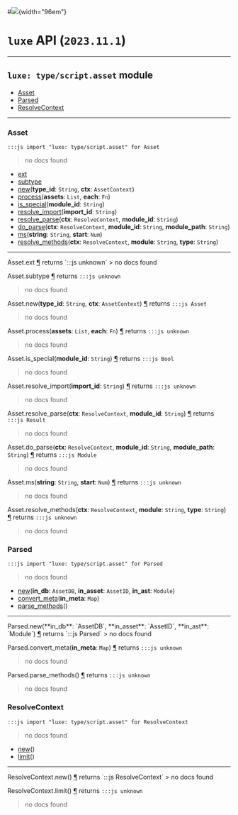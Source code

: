 #![](../../../../../../images/luxe-dark.svg){width="96em"}

# `luxe` API (`2023.11.1`)  


---

## `luxe: type/script.asset` module

- [Asset](#asset)   
- [Parsed](#parsed)   
- [ResolveContext](#resolvecontext)   

---

### Asset
`:::js import "luxe: type/script.asset" for Asset`
> no docs found

- [ext](#Asset.ext)
- [subtype](#Asset.subtype)
- [new](#Asset.new+2)(**type_id**: `String`, **ctx**: `AssetContext`)
- [process](#Asset.process+2)(**assets**: `List`, **each**: `Fn`)
- [is_special](#Asset.is_special)(**module_id**: `String`)
- [resolve_import](#Asset.resolve_import)(**import_id**: `String`)
- [resolve_parse](#Asset.resolve_parse+2)(**ctx**: `ResolveContext`, **module_id**: `String`)
- [do_parse](#Asset.do_parse+3)(**ctx**: `ResolveContext`, **module_id**: `String`, **module_path**: `String`)
- [ms](#Asset.ms+2)(**string**: `String`, **start**: `Num`)
- [resolve_methods](#Asset.resolve_methods+3)(**ctx**: `ResolveContext`, **module**: `String`, **type**: `String`)

<hr/>
<endpoint module="luxe: type/script.asset" class="Asset" signature="ext"></endpoint>
<signature id="Asset.ext">Asset.ext
<a class="headerlink" href="#Asset.ext" title="Permanent link">¶</a></signature>
<span class='api_ret'>returns</span> `:::js unknown`
> no docs found   

<endpoint module="luxe: type/script.asset" class="Asset" signature="subtype"></endpoint>
<signature id="Asset.subtype">Asset.subtype
<a class="headerlink" href="#Asset.subtype" title="Permanent link">¶</a></signature>
<span class='api_ret'>returns</span> `:::js unknown`
> no docs found   

<endpoint module="luxe: type/script.asset" class="Asset" signature="new(type_id : String, ctx : AssetContext)"></endpoint>
<signature id="Asset.new+2">Asset.new(**type_id**: `String`, **ctx**: `AssetContext`)
<a class="headerlink" href="#Asset.new+2" title="Permanent link">¶</a></signature>
<span class='api_ret'>returns</span> `:::js Asset`
> no docs found   

<endpoint module="luxe: type/script.asset" class="Asset" signature="process(assets : List, each : Fn)"></endpoint>
<signature id="Asset.process+2">Asset.process(**assets**: `List`, **each**: `Fn`)
<a class="headerlink" href="#Asset.process+2" title="Permanent link">¶</a></signature>
<span class='api_ret'>returns</span> `:::js unknown`
> no docs found   

<endpoint module="luxe: type/script.asset" class="Asset" signature="is_special(module_id : String)"></endpoint>
<signature id="Asset.is_special">Asset.is_special(**module_id**: `String`)
<a class="headerlink" href="#Asset.is_special" title="Permanent link">¶</a></signature>
<span class='api_ret'>returns</span> `:::js Bool`
> no docs found   

<endpoint module="luxe: type/script.asset" class="Asset" signature="resolve_import(import_id : String)"></endpoint>
<signature id="Asset.resolve_import">Asset.resolve_import(**import_id**: `String`)
<a class="headerlink" href="#Asset.resolve_import" title="Permanent link">¶</a></signature>
<span class='api_ret'>returns</span> `:::js unknown`
> no docs found   

<endpoint module="luxe: type/script.asset" class="Asset" signature="resolve_parse(ctx : ResolveContext, module_id : String)"></endpoint>
<signature id="Asset.resolve_parse+2">Asset.resolve_parse(**ctx**: `ResolveContext`, **module_id**: `String`)
<a class="headerlink" href="#Asset.resolve_parse+2" title="Permanent link">¶</a></signature>
<span class='api_ret'>returns</span> `:::js Result`
> no docs found   

<endpoint module="luxe: type/script.asset" class="Asset" signature="do_parse(ctx : ResolveContext, module_id : String, module_path : String)"></endpoint>
<signature id="Asset.do_parse+3">Asset.do_parse(**ctx**: `ResolveContext`, **module_id**: `String`, **module_path**: `String`)
<a class="headerlink" href="#Asset.do_parse+3" title="Permanent link">¶</a></signature>
<span class='api_ret'>returns</span> `:::js Module`
> no docs found   

<endpoint module="luxe: type/script.asset" class="Asset" signature="ms(string : String, start : Num)"></endpoint>
<signature id="Asset.ms+2">Asset.ms(**string**: `String`, **start**: `Num`)
<a class="headerlink" href="#Asset.ms+2" title="Permanent link">¶</a></signature>
<span class='api_ret'>returns</span> `:::js unknown`
> no docs found   

<endpoint module="luxe: type/script.asset" class="Asset" signature="resolve_methods(ctx : ResolveContext, module : String, type : String)"></endpoint>
<signature id="Asset.resolve_methods+3">Asset.resolve_methods(**ctx**: `ResolveContext`, **module**: `String`, **type**: `String`)
<a class="headerlink" href="#Asset.resolve_methods+3" title="Permanent link">¶</a></signature>
<span class='api_ret'>returns</span> `:::js unknown`
> no docs found   

### Parsed
`:::js import "luxe: type/script.asset" for Parsed`
> no docs found

- [new](#Parsed.new+3)(**in_db**: `AssetDB`, **in_asset**: `AssetID`, **in_ast**: `Module`)
- [convert_meta](#Parsed.convert_meta)(**in_meta**: `Map`)
- [parse_methods](#Parsed.parse_methods)()

<hr/>
<endpoint module="luxe: type/script.asset" class="Parsed" signature="new(in_db : AssetDB, in_asset : AssetID, in_ast : Module)"></endpoint>
<signature id="Parsed.new+3">Parsed.new(**in_db**: `AssetDB`, **in_asset**: `AssetID`, **in_ast**: `Module`)
<a class="headerlink" href="#Parsed.new+3" title="Permanent link">¶</a></signature>
<span class='api_ret'>returns</span> `:::js Parsed`
> no docs found   

<endpoint module="luxe: type/script.asset" class="Parsed" signature="convert_meta(in_meta : Map)"></endpoint>
<signature id="Parsed.convert_meta">Parsed.convert_meta(**in_meta**: `Map`)
<a class="headerlink" href="#Parsed.convert_meta" title="Permanent link">¶</a></signature>
<span class='api_ret'>returns</span> `:::js unknown`
> no docs found   

<endpoint module="luxe: type/script.asset" class="Parsed" signature="parse_methods()"></endpoint>
<signature id="Parsed.parse_methods">Parsed.parse_methods()
<a class="headerlink" href="#Parsed.parse_methods" title="Permanent link">¶</a></signature>
<span class='api_ret'>returns</span> `:::js unknown`
> no docs found   

### ResolveContext
`:::js import "luxe: type/script.asset" for ResolveContext`
> no docs found

- [new](#ResolveContext.new)()
- [limit](#ResolveContext.limit)()

<hr/>
<endpoint module="luxe: type/script.asset" class="ResolveContext" signature="new()"></endpoint>
<signature id="ResolveContext.new">ResolveContext.new()
<a class="headerlink" href="#ResolveContext.new" title="Permanent link">¶</a></signature>
<span class='api_ret'>returns</span> `:::js ResolveContext`
> no docs found   

<endpoint module="luxe: type/script.asset" class="ResolveContext" signature="limit()"></endpoint>
<signature id="ResolveContext.limit">ResolveContext.limit()
<a class="headerlink" href="#ResolveContext.limit" title="Permanent link">¶</a></signature>
<span class='api_ret'>returns</span> `:::js unknown`
> no docs found   

